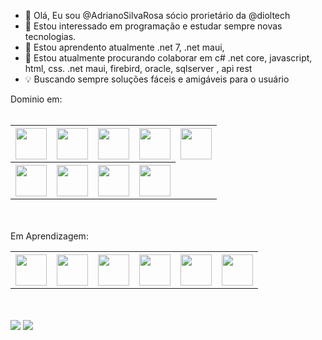 - 👋 Olá, Eu sou @AdrianoSilvaRosa sócio prorietário da @dioltech
- 👀 Estou interessado em programação e estudar sempre novas tecnologias.
- 🌱 Estou aprendento atualmente .net 7, .net maui,
- 💞️ Estou atualmente procurando colaborar em c# .net core, javascript, html, css. .net maui, firebird, oracle, sqlserver , api rest
- 💡 Buscando sempre soluções fáceis e amigáveis para o usuário


Dominio em:
<br/><br/>
<table>
          <tbody>
                    <tr>
                              <th>
                                     <img src="https://cdn.jsdelivr.net/gh/devicons/devicon/icons/dotnetcore/dotnetcore-original.svg" width="50" height="50" />   
                              </th>
                              <th>
                                    <img src="https://cdn.jsdelivr.net/gh/devicons/devicon/icons/jquery/jquery-original-wordmark.svg" width="50" height="50" />     
                              </th>
                              <th>
                                       <img src="https://cdn.jsdelivr.net/gh/devicons/devicon/icons/css3/css3-plain-wordmark.svg" width="50" height="50" /> 
                              </th>
                              <th>
                                     <img src="https://cdn.jsdelivr.net/gh/devicons/devicon/icons/html5/html5-plain-wordmark.svg" width="50" height="50" />   
                              </th>
                              <th>
                                        <img src="https://cdn.jsdelivr.net/gh/devicons/devicon/icons/react/react-original-wordmark.svg" width="50" height="50" />
                              </th>
                    </tr>
                    <tr>
                              <th>                                    
                                          <img src="https://cdn.jsdelivr.net/gh/devicons/devicon/icons/github/github-original-wordmark.svg" width="50" height="50"/>
                              </th>
                               <th>
                                        <img src="https://cdn.jsdelivr.net/gh/devicons/devicon/icons/bootstrap/bootstrap-original.svg" width="50" height="50" />
                              </th>
                              <th>
                                        <img src="https://cdn.jsdelivr.net/gh/devicons/devicon/icons/microsoftsqlserver/microsoftsqlserver-plain-wordmark.svg" width="50" height="50"/>
                              </th>
                              <th>                                   
                                        <img src="https://cdn.jsdelivr.net/gh/devicons/devicon/icons/oracle/oracle-original.svg" width="50" height="50"/>      
                         </th>
                    </tr>
          </tbody>
</table>
<br/><br/>
Em Aprendizagem:
<table>
          <tbody>
                    <tr>
                              <th>
                                        <img src="https://cdn.jsdelivr.net/gh/devicons/devicon/icons/linux/linux-original.svg" width="50" height="50"/>
                              </th>
                              <th>    
                                        <img src="https://cdn.jsdelivr.net/gh/devicons/devicon/icons/sqlite/sqlite-original-wordmark.svg" width="50" height="50"/>
                              </th>
                              <th>                                        
                                        <img src="https://cdn.jsdelivr.net/gh/devicons/devicon/icons/mysql/mysql-original-wordmark.svg" width="50" height="50"/>                                 </th>
                              <th>                                    
                                         <img src="https://cdn.jsdelivr.net/gh/devicons/devicon/icons/docker/docker-original-wordmark.svg" width="50" height="50"/>
                              </th>
                              <th>                                        
                                        <img src="https://cdn.jsdelivr.net/gh/devicons/devicon/icons/googlecloud/googlecloud-original-wordmark.svg" width="50"                                                   height="50" />
                              </th>
                              <th>                                        
                                          <img src="https://cdn.jsdelivr.net/gh/devicons/devicon/icons/amazonwebservices/amazonwebservices-original-wordmark.svg"                                                   width="50" height="50" />          
                              </th>
                    </tr>
          </tbody>
</table>


<br/><br/>
[![](https://img.shields.io/badge/linkedin-%230077B5.svg?style=for-the-badge&logo=linkedin)](https://www.linkedin.com)
<a href = "mailto:dioltech.tp@gmail.com"><img src="https://img.shields.io/badge/Gmail-D14836?style=for-the-badge&logo=gmail&logoColor=white" target="_blank"></a>
<!---
AdrianoSilvaRosa/AdrianoSilvaRosa is a ✨ special ✨ repository because its `README.md` (this file) appears on your GitHub profile.
You can click the Preview link to take a look at your changes.
--->
